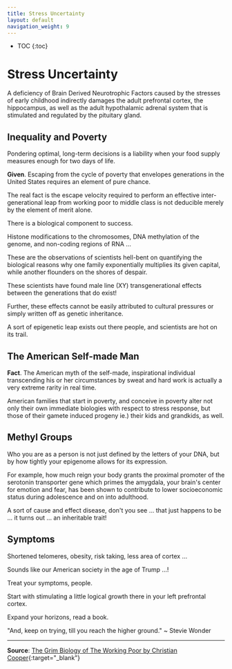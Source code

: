 ```yaml
---
title: Stress Uncertainty 
layout: default
navigation_weight: 9
---
```

- TOC
{:toc}

# Stress Uncertainty

A deficiency of Brain Derived Neurotrophic Factors caused by the stresses of early childhood indirectly damages the adult prefrontal cortex, the hippocampus, as well as the adult hypothalamic adrenal system that is stimulated and regulated by the pituitary gland.

## Inequality and Poverty

Pondering optimal, long-term decisions is a liability when your food supply measures enough for two days of life.

**Given**. Escaping from the cycle of poverty that envelopes generations in the United States requires an element of pure chance.

The real fact is the escape velocity required to perform an effective inter-generational leap from working poor to middle class is not deducible merely by the element of merit alone.

There is a biological component to success.

Histone modifications to the chromosomes, DNA methylation of the genome, and non-coding regions of RNA ...

These are the observations of scientists hell-bent on quantifying the biological reasons why one family exponentially multiplies its given capital, while another flounders on the shores of despair.

These scientists have found male line (XY) transgenerational effects between the generations that do exist!

Further, these effects cannot be easily attributed to cultural pressures or simply written off as genetic inheritance.

A sort of epigenetic leap exists out there people, and scientists are hot on its trail.

## The American Self-made Man

**Fact**. The American myth of the self-made, inspirational individual transcending his or her circumstances by sweat and hard work is actually a very extreme rarity in real time.

American families that start in poverty, and conceive in poverty alter not only their own immediate biologies with respect to stress response, but those of their gamete induced progeny ie.) their kids and grandkids, as well.

## Methyl Groups

Who you are as a person is not just defined by the letters of your DNA, but by how tightly your epigenome allows for its expression.

For example, how much reign your body grants the proximal promoter of the serotonin transporter gene which primes the amygdala, your brain's center for emotion and fear, has been shown to contribute to lower socioeconomic status during adolescence and on into adulthood.

A sort of cause and effect disease, don't you see ... that just happens to be ... it turns out ... an inheritable trait!

## Symptoms

Shortened telomeres, obesity, risk taking, less area of cortex ...

Sounds like our American society in the age of Trump ...!

Treat your symptoms, people.

Start with stimulating a little logical growth there in your left prefrontal cortex.

Expand your horizons, read a book.

"And, keep on trying, till you reach the higher ground." ~ Stevie Wonder

***

**Source**: [The Grim Biology of The Working Poor by Christian Cooper](http://nautil.us/issue/47/consciousness/why-poverty-is-like-a-disease){:target="_blank"}
